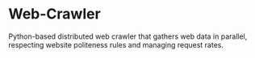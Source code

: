 # Web-Crawler
Python-based distributed web crawler that gathers web data in parallel, respecting website politeness rules and managing request rates.
